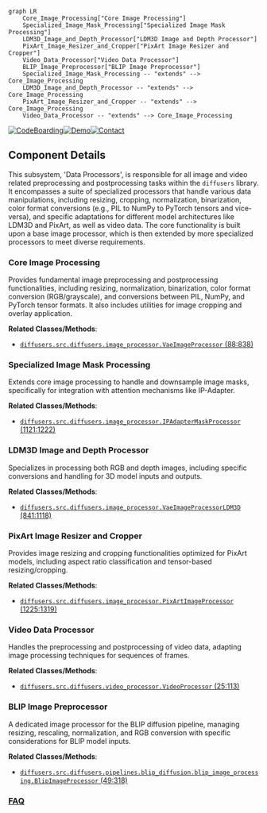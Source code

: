 ```mermaid
graph LR
    Core_Image_Processing["Core Image Processing"]
    Specialized_Image_Mask_Processing["Specialized Image Mask Processing"]
    LDM3D_Image_and_Depth_Processor["LDM3D Image and Depth Processor"]
    PixArt_Image_Resizer_and_Cropper["PixArt Image Resizer and Cropper"]
    Video_Data_Processor["Video Data Processor"]
    BLIP_Image_Preprocessor["BLIP Image Preprocessor"]
    Specialized_Image_Mask_Processing -- "extends" --> Core_Image_Processing
    LDM3D_Image_and_Depth_Processor -- "extends" --> Core_Image_Processing
    PixArt_Image_Resizer_and_Cropper -- "extends" --> Core_Image_Processing
    Video_Data_Processor -- "extends" --> Core_Image_Processing
```
[![CodeBoarding](https://img.shields.io/badge/Generated%20by-CodeBoarding-9cf?style=flat-square)](https://github.com/CodeBoarding/CodeBoarding)[![Demo](https://img.shields.io/badge/Try%20our-Demo-blue?style=flat-square)](https://www.codeboarding.org/demo)[![Contact](https://img.shields.io/badge/Contact%20us%20-%20contact@codeboarding.org-lightgrey?style=flat-square)](mailto:contact@codeboarding.org)

## Component Details

This subsystem, 'Data Processors', is responsible for all image and video related preprocessing and postprocessing tasks within the `diffusers` library. It encompasses a suite of specialized processors that handle various data manipulations, including resizing, cropping, normalization, binarization, color format conversions (e.g., PIL to NumPy to PyTorch tensors and vice-versa), and specific adaptations for different model architectures like LDM3D and PixArt, as well as video data. The core functionality is built upon a base image processor, which is then extended by more specialized processors to meet diverse requirements.

### Core Image Processing
Provides fundamental image preprocessing and postprocessing functionalities, including resizing, normalization, binarization, color format conversion (RGB/grayscale), and conversions between PIL, NumPy, and PyTorch tensor formats. It also includes utilities for image cropping and overlay application.


**Related Classes/Methods**:

- <a href="https://github.com/huggingface/diffusers/blob/master/src/diffusers/image_processor.py#L88-L838" target="_blank" rel="noopener noreferrer">`diffusers.src.diffusers.image_processor.VaeImageProcessor` (88:838)</a>


### Specialized Image Mask Processing
Extends core image processing to handle and downsample image masks, specifically for integration with attention mechanisms like IP-Adapter.


**Related Classes/Methods**:

- <a href="https://github.com/huggingface/diffusers/blob/master/src/diffusers/image_processor.py#L1121-L1222" target="_blank" rel="noopener noreferrer">`diffusers.src.diffusers.image_processor.IPAdapterMaskProcessor` (1121:1222)</a>


### LDM3D Image and Depth Processor
Specializes in processing both RGB and depth images, including specific conversions and handling for 3D model inputs and outputs.


**Related Classes/Methods**:

- <a href="https://github.com/huggingface/diffusers/blob/master/src/diffusers/image_processor.py#L841-L1118" target="_blank" rel="noopener noreferrer">`diffusers.src.diffusers.image_processor.VaeImageProcessorLDM3D` (841:1118)</a>


### PixArt Image Resizer and Cropper
Provides image resizing and cropping functionalities optimized for PixArt models, including aspect ratio classification and tensor-based resizing/cropping.


**Related Classes/Methods**:

- <a href="https://github.com/huggingface/diffusers/blob/master/src/diffusers/image_processor.py#L1225-L1319" target="_blank" rel="noopener noreferrer">`diffusers.src.diffusers.image_processor.PixArtImageProcessor` (1225:1319)</a>


### Video Data Processor
Handles the preprocessing and postprocessing of video data, adapting image processing techniques for sequences of frames.


**Related Classes/Methods**:

- <a href="https://github.com/huggingface/diffusers/blob/master/src/diffusers/video_processor.py#L25-L113" target="_blank" rel="noopener noreferrer">`diffusers.src.diffusers.video_processor.VideoProcessor` (25:113)</a>


### BLIP Image Preprocessor
A dedicated image processor for the BLIP diffusion pipeline, managing resizing, rescaling, normalization, and RGB conversion with specific considerations for BLIP model inputs.


**Related Classes/Methods**:

- <a href="https://github.com/huggingface/diffusers/blob/master/src/diffusers/pipelines/blip_diffusion/blip_image_processing.py#L49-L318" target="_blank" rel="noopener noreferrer">`diffusers.src.diffusers.pipelines.blip_diffusion.blip_image_processing.BlipImageProcessor` (49:318)</a>




### [FAQ](https://github.com/CodeBoarding/GeneratedOnBoardings/tree/main?tab=readme-ov-file#faq)